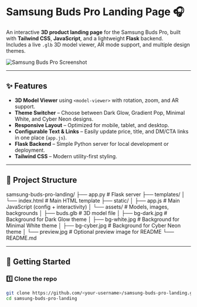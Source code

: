 # Samsung Buds Pro Landing Page 🎧

An interactive **3D product landing page** for the Samsung Buds Pro, built with **Tailwind CSS**, **JavaScript**, and a lightweight **Flask** backend.  
Includes a live `.glb` 3D model viewer, AR mode support, and multiple design themes.

![Samsung Buds Pro Screenshot](static/assets/preview.jpg)

---

## ✨ Features
- **3D Model Viewer** using `<model-viewer>` with rotation, zoom, and AR support.
- **Theme Switcher** – Choose between Dark Glow, Gradient Pop, Minimal White, and Cyber Neon designs.
- **Responsive Layout** – Optimized for mobile, tablet, and desktop.
- **Configurable Text & Links** – Easily update price, title, and DM/CTA links in one place (`app.js`).
- **Flask Backend** – Simple Python server for local development or deployment.
- **Tailwind CSS** – Modern utility-first styling.

---

## 📂 Project Structure
samsung-buds-pro-landing/
├── app.py # Flask server
├── templates/
│ └── index.html # Main HTML template
├── static/
│ ├── app.js # Main JavaScript (config + interactivity)
│ └── assets/ # Models, images, backgrounds
│ ├── buds.glb # 3D model file
│ ├── bg-dark.jpg # Background for Dark Glow theme
│ ├── bg-white.jpg # Background for Minimal White theme
│ ├── bg-cyber.jpg # Background for Cyber Neon theme
│ └── preview.jpg # Optional preview image for README
└── README.md 


---

## 🚀 Getting Started

### 1️⃣ Clone the repo
```bash
git clone https://github.com/<your-username>/samsung-buds-pro-landing.git
cd samsung-buds-pro-landing
